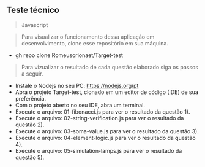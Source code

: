 ## Teste técnico

> Javascript

> Para visualizar o funcionamento dessa aplicação em desenvolvimento, clone esse repositório em sua máquina.

- gh repo clone Romeusorionaet/Target-test

> Para vizualizar o resultado de cada questão elaborado siga os passos a seguir.

- Instale o Nodejs no seu PC: https://nodejs.org/pt
- Abra o projeto Target-test, clonado em um editor de código (IDE) de sua preferência.
- Com o projeto aberto no seu IDE, abra um terminal.
- Execute o arquivo: 01-fibonacci.js para ver o resultado da questão 1).
- Execute o arquivo: 02-string-verification.js para ver o resultado da questão 2).
- Execute o arquivo: 03-soma-value.js para ver o resultado da questão 3).
- Execute o arquivo: 04-element-logic.js para ver o resultado da questão 4).
- Execute o arquivo: 05-simulation-lamps.js para ver o resultado da questão 5).
